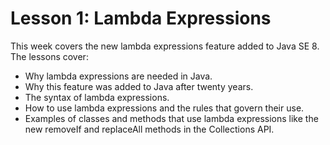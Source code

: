 # Lesson 1: Lambda Expressions

This week covers the new lambda expressions feature added to Java SE 8. The lessons cover:

*  Why lambda expressions are needed in Java.
*  Why this feature was added to Java after twenty years.
*  The syntax of lambda expressions.
*  How to use lambda expressions and the rules that govern their use.
*  Examples of classes and methods that use lambda expressions like the new removeIf and replaceAll methods in the Collections API.
